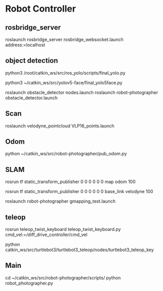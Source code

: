 # Robot Controller

## rosbridge_server
roslaunch rosbridge_server rosbridge_websocket.launch address:=localhost

## object detection
python3 /root/catkin_ws/src/ros_yolo/scripts/final_yolo.py

python3 ~/catkin_ws/src/yolov5-face/final_yolo5face.py

roslaunch obstacle_detector nodes.launch
roslaunch robot-photographer obstacle_detector.launch

## Scan
roslaunch velodyne_pointcloud VLP16_points.launch

## Odom
python ~/catkin_ws/src/robot-photographer/pub_odom.py

## SLAM
rosrun tf static_transform_publisher 0 0 0 0 0 0 map odom 100

rosrun tf static_transform_publisher 0 0 0 0 0 0 base_link velodyne 100

roslaunch robot-photographer gmapping_test.launch

## teleop
rosrun teleop_twist_keyboard teleop_twist_keyboard.py cmd_vel:=/diff_drive_controller/cmd_vel

python catkin_ws/src/turtlebot3/turtlebot3_teleop/nodes/turtlebot3_teleop_key

## Main
cd ~/catkin_ws/src/robot-photographer/scripts/
python robot_photographer.py